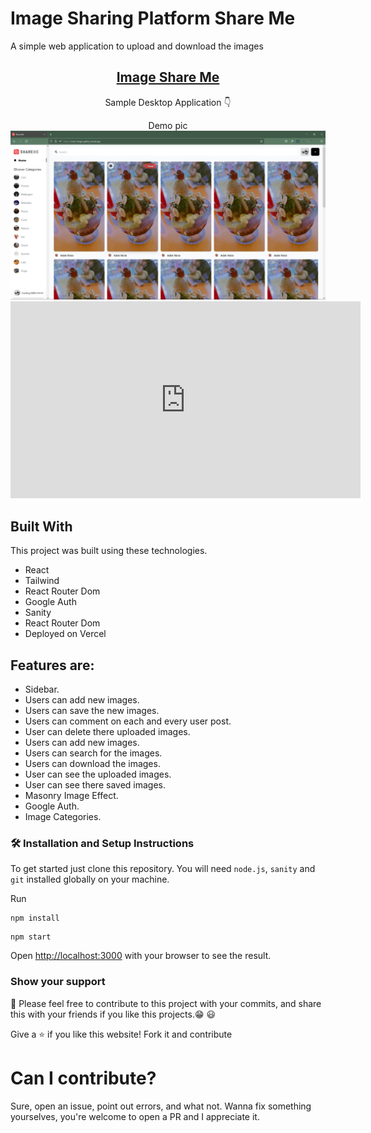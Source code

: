 # Image Sharing Platform Share Me

A simple web application to upload and download the images

<h2 align="center">
  <a href="ninie-image-gallery.vercel.app" target="_blank">Image Share Me</a>
</h2>

<p align="center">
  Sample Desktop Application 👇
</p>

<p align="center"> Demo pic
<img src="./src/assets/demo.png">

<iframe width="560" height="315" src="https://www.youtube.com/embed/shg3GLeI13o" title="YouTube video player" frameborder="0" allow="accelerometer; autoplay; clipboard-write; encrypted-media; gyroscope; picture-in-picture" allowfullscreen></iframe>

</p>

## Built With

This project was built using these technologies.

- React
- Tailwind
- React Router Dom
- Google Auth
- Sanity
- React Router Dom
- Deployed on Vercel

## Features are:

- Sidebar.
- Users can add new images.
- Users can save the new images.
- Users can comment on each and every user post.
- User can delete there uploaded images.
- Users can add new images.
- Users can search for the images.
- Users can download the images.
- User can see the uploaded images.
- User can see there saved images.
- Masonry Image Effect.
- Google Auth.
- Image Categories.

### 🛠 Installation and Setup Instructions

To get started just clone this repository. You will need `node.js`, `sanity` and `git` installed globally on your machine.

Run

```
npm install
```

```
npm start
```

Open [http://localhost:3000](http://localhost:3000) with your browser to see the result.

### Show your support

📌 Please feel free to contribute to this project with your commits, and share this with your friends if you like this projects.😁 😃

Give a ⭐ if you like this website! Fork it and contribute

# Can I contribute?

Sure, open an issue, point out errors, and what not. Wanna fix something yourselves, you're welcome to open a PR and I appreciate it.
